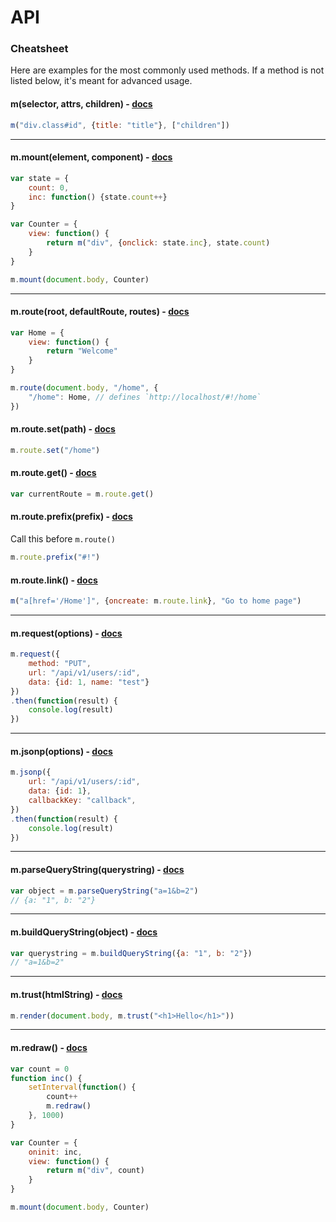 # API

### Cheatsheet

Here are examples for the most commonly used methods. If a method is not listed below, it's meant for advanced usage.

#### m(selector, attrs, children) - [docs](hyperscript.md)

```JavaScript
m("div.class#id", {title: "title"}, ["children"])
```

---

#### m.mount(element, component) - [docs](mount.md)

```JavaScript
var state = {
	count: 0,
	inc: function() {state.count++}
}

var Counter = {
	view: function() {
		return m("div", {onclick: state.inc}, state.count)
	}
}

m.mount(document.body, Counter)
```

---

#### m.route(root, defaultRoute, routes) - [docs](route.md)

```JavaScript
var Home = {
	view: function() {
		return "Welcome"
	}
}

m.route(document.body, "/home", {
	"/home": Home, // defines `http://localhost/#!/home`
})
```

#### m.route.set(path) - [docs](route.md#mrouteset)

```JavaScript
m.route.set("/home")
```

#### m.route.get() - [docs](route.md#mrouteget)

```JavaScript
var currentRoute = m.route.get()
```

#### m.route.prefix(prefix) - [docs](route.md#mrouteprefix)

Call this before `m.route()`

```JavaScript
m.route.prefix("#!")
```

#### m.route.link() - [docs](route.md#mroutelink)

```JavaScript
m("a[href='/Home']", {oncreate: m.route.link}, "Go to home page")
```

---

#### m.request(options) - [docs](request.md)

```JavaScript
m.request({
	method: "PUT",
	url: "/api/v1/users/:id",
	data: {id: 1, name: "test"}
})
.then(function(result) {
	console.log(result)
})
```

---

#### m.jsonp(options) - [docs](jsonp.md)

```JavaScript
m.jsonp({
	url: "/api/v1/users/:id",
	data: {id: 1},
	callbackKey: "callback",
})
.then(function(result) {
	console.log(result)
})
```

---

#### m.parseQueryString(querystring) - [docs](parseQueryString.md)

```JavaScript
var object = m.parseQueryString("a=1&b=2")
// {a: "1", b: "2"}
```

---

#### m.buildQueryString(object) - [docs](buildQueryString.md)

```JavaScript
var querystring = m.buildQueryString({a: "1", b: "2"})
// "a=1&b=2"
```

---

#### m.trust(htmlString) - [docs](trust.md)

```JavaScript
m.render(document.body, m.trust("<h1>Hello</h1>"))
```

---

#### m.redraw() - [docs](redraw.md)

```JavaScript
var count = 0
function inc() {
	setInterval(function() {
		count++
		m.redraw()
	}, 1000)
}

var Counter = {
	oninit: inc,
	view: function() {
		return m("div", count)
	}
}

m.mount(document.body, Counter)
```
